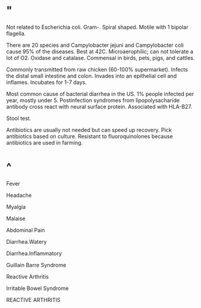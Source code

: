 # "

Not related to Escherichia coli.
Gram-.
Spiral shaped.
Motile with 1 bipolar flagella.

There are 20 species and Campylobacter jejuni and Campylobacter coli cause 95% of the diseases.
Best at 42C.
Microaerophilic; can not tolerate a lot of O2.
Oxidase and catalase.
Commensal in birds, pets, pigs, and cattles.

Commonly transmitted from raw chicken (60-100% supermarket).
Infects the distal small intestine and colon.
Invades into an epithelial cell and inflames.
Incubates for 1-7 days.

Most common cause of bacterial diarrhea in the US.
1% people infected per year, mostly under 5.
Postinfection syndromes from lipopolysacharide antibody cross react with neural surface protein.
Associated with HLA-B27.

Stool test.

Antibiotics are usually not needed but can speed up recovery.
Pick antibiotics based on culture.
Resistant to fluoroquinolones because antibiotics are used in farming.

# ^

Fever

Headache

Myalgia

Malaise

Abdominal Pain

Diarrhea.Watery

Diarrhea.Inflammatory

Guillain Barre Syndrome

Reactive Arthritis

Irritable Bowel Syndrome

REACTIVE ARTHRITIS
